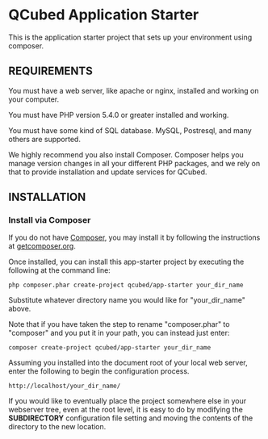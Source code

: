 # QCubed Application Starter
This is the application starter project that sets up your environment using composer. 


REQUIREMENTS
------------

You must have a web server, like apache or nginx, installed and working on your computer.

You must have PHP version 5.4.0 or greater installed and working.

You must have some kind of SQL database. MySQL, Postresql, and many others are supported.

We highly recommend you also install Composer. Composer helps you manage version changes in all your different
PHP packages, and we rely on that to provide installation and update services for QCubed.


INSTALLATION
------------

### Install via Composer

If you do not have [Composer](http://getcomposer.org/), you may install it by following the instructions
at [getcomposer.org](http://getcomposer.org/doc/00-intro.md#installation-nix).

Once installed, you can install this app-starter project by executing the following at the command line:

~~~
php composer.phar create-project qcubed/app-starter your_dir_name
~~~

Substitute whatever directory name you would like for "your_dir_name" above. 

Note that if you have taken the step to rename "composer.phar" to "composer" and you put it in your path, you can instead
just enter:

~~~
composer create-project qcubed/app-starter your_dir_name
~~~

Assuming you installed into the document root of your local web server, enter the following to begin the 
configuration process.

~~~
http://localhost/your_dir_name/
~~~

If you would like to eventually place the project somewhere else in your webserver tree, even at the root level, it is
easy to do by modifying the __SUBDIRECTORY__ configuration file setting and moving the contents of the directory to the
new location.